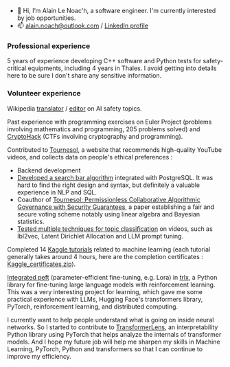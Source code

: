 - 👋 Hi, I’m Alain Le Noac'h, a software engineer. I'm currently interested by job opportunities.
- 📫 alain.noach@outlook.com / [LinkedIn profile](https://www.linkedin.com/in/alain-le-noach-96534b131/)

### Professional experience
5 years of experience developing C++ software and Python tests for safety-critical equipments, including 4 years in Thales. I avoid getting into details here to be sure I don't share any sensitive information.

### Volunteer experience
Wikipedia [translator](https://fr.wikipedia.org/w/index.php?title=Sp%C3%A9cial:Contributions/Alenoach&target=Alenoach&offset=&limit=500) / [editor](https://en.wikipedia.org/wiki/Special:Contributions/Alenoach) on AI safety topics.

Past experience with programming exercises on Euler Project (problems involving mathematics and programming, 205 problems solved) and [CryptoHack](https://cryptohack.org/user/Zergling/) (CTFs involving cryptography and programming).

Contributed to [Tournesol](https://tournesol.app), a website that recommends high-quality YouTube videos, and collects data on people's ethical preferences :
- Backend development
- [Developed a search bar algorithm](https://github.com/tournesol-app/tournesol/pull/1039) integrated with PostgreSQL. It was hard to find the right design and syntax, but definitely a valuable experience in NLP and SQL.
- Coauthor of [Tournesol: Permissionless Collaborative Algorithmic Governance with Security Guarantees](https://arxiv.org/abs/2211.01179), a paper establishing a fair and secure voting scheme notably using linear algebra and Bayesian statistics.
- [Tested multiple techniques for topic classification](https://github.com/tournesol-app/tournesol/issues/1468) on videos, such as lbl2vec, Latent Dirichlet Allocation and LLM prompt tuning.

Completed 14 [Kaggle tutorials](https://www.kaggle.com/learn) related to machine learning (each tutorial generally takes around 4 hours, here are the completion certificates : [Kaggle_certificates.zip](https://github.com/glerzing/glerzing/files/11657136/Kaggle_certificates.zip)).

[Integrated peft](https://github.com/CarperAI/trlx/pull/486) (parameter-efficient fine-tuning, e.g. Lora) in [trlx](https://github.com/CarperAI/trlx), a Python library for fine-tuning large language models with reinforcement learning. This was a very interesting project for learning, which gave me some practical experience with LLMs, Hugging Face's transformers library, PyTorch, reinforcement learning, and distributed computing.

I currently want to help people understand what is going on inside neural networks. So I started to contribute to [TransformerLens](https://github.com/neelnanda-io/TransformerLens), an interpretability Python library using PyTorch that helps analyze the internals of transformer models. And I hope my future job will help me sharpen my skills in Machine Learning, PyTorch, Python and transformers so that I can continue to improve my efficiency.

<!---
glerzing/glerzing is a ✨ special ✨ repository because its `README.md` (this file) appears on your GitHub profile.
You can click the Preview link to take a look at your changes.
--->
